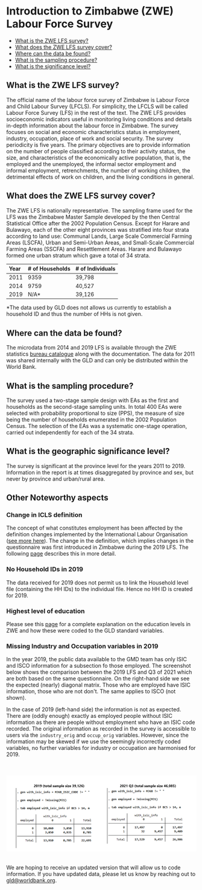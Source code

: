 # Introduction to Zimbabwe (ZWE) Labour Force Survey

- [What is the ZWE LFS survey?](#what-is-the-zwe-lfs-survey)
- [What does the ZWE LFS survey cover?](#what-does-the-zwe-lfs-survey-cover)
- [Where can the data be found?](#where-can-the-data-be-found)
- [What is the sampling procedure?](#what-is-the-sampling-procedure)
- [What is the significance level?](#what-is-the-geographic-significance-level)

## What is the ZWE LFS survey?

The official name of the labour force survey of Zimbabwe is Labour Force and Child Labour Survey (LFCLS). For simplicity, the LFCLS will be called Labour Force Survey (LFS) in the rest of the text. The ZWE LFS provides socioeconomic indicators useful in monitoring living conditions and details in-depth information about the labour force in Zimbabwe. The survey focuses on social and economic characteristics status in employment, industry, occupation, place of work and social security. The survey periodicity is five years. The primary objectives are to provide information on the number of people classified according to their activity status, the size, and characteristics of the economically active population, that is, the employed and the unemployed, the informal sector employment and informal employment, retrenchments, the number of working children, the detrimental effects of work on children, and the living conditions in general. 

## What does the ZWE LFS survey cover?

The ZWE LFS is nationally representative. The sampling frame used for the LFS was the Zimbabwe Master Sample developed by the then Central Statistical Office after the 2002 Population Census. Except for Harare and Bulawayo, each of the other eight provinces was stratified into four strata according to land use: Communal Lands, Large Scale Commercial Farming Areas (LSCFA), Urban and Semi-Urban Areas, and Small-Scale Commercial Farming Areas (SSCFA) and Resettlement Areas.  Harare and Bulawayo formed one urban stratum which gave a total of 34 strata.

| Year	| # of Households	| # of Individuals|
| :-------	| :--------		| :--------	|
| 2011	| 9359	| 39,798 |
| 2014	| 9759	| 40,527 |
| 2019	| N/A*	| 39,126 |

*The data used by GLD does not allows us currently to establish a household ID and thus the number of HHs is not given.

## Where can the data be found?

The microdata from 2014 and 2019 LFS is available through the ZWE statistics [bureau catalogue](https://nada.zimstat.co.zw/index.php/catalog) along with the documentation. The data for 2011 was shared internally with the GLD and can only be distributed within the World Bank. 

## What is the sampling procedure?
The survey used a two-stage sample design with EAs as the first and households as the second-stage sampling units. In total 400 EAs were selected with probability proportional to size (PPS), the measure of size being the number of households enumerated in the 2002 Population Census. The selection of the EAs was a systematic one-stage operation, carried out independently for each of the 34 strata.

## What is the geographic significance level?
The survey is significant at the province level for the years 2011 to 2019. Information in the report is at times disaggregated by province and sex, but never by province and urban/rural area.

## Other Noteworthy aspects

### Change in ICLS definition

The concept of what constitutes employment has been affected by the definition changes implemented by the International Labour Organisation ([see more here](https://ilostat.ilo.org/resources/concepts-and-definitions/description-work-statistics-icls19/)). The change in the definition, which implies changes in the questionnaire was first introduced in Zimbabwe during the 2019 LFS. The following [page](ICLS_change.md) describes this in more detail.

### No Household IDs in 2019

The data received for 2019 does not permit us to link the Household level file (containing the HH IDs) to the individual file. Hence no HH ID is created for 2019.

### Highest level of education

Please see this [page](Education.md) for a complete explanation on the education levels in ZWE and how these were coded to the GLD standard variables.

### Missing Industry and Occupation variables in 2019

In the year 2019, the public data available to the GMD team has only ISIC and ISCO information for a subsection fo those employed. The screenshot below shows the comparison between the 2019 LFS and Q3 of 2021 which are both based on the same questionnaire. On the right-hand side we see the expected (nearly) diagonal matrix. Those who are employed have ISIC information, those who are not don't. The same applies to ISCO (not shown). 

In the case of 2019 (left-hand side) the information is not as expected. There are (oddly enough) exactly as employed people without ISIC information as there are people without employment who have an ISIC code recorded. The original information as recorded in the survey is accessible to users via the `industry_orig` and `occup_orig` variables. However, since the information may be skewed if we use the seemingly incorrectly coded variables, no further variables for industry or occupation are harmonised for 2019.


<br></br>
![questionnaire](utilities/isic_diff_zwe.PNG)
<br></br>

We are hoping to receive an updated version that will allow us to code information. If you have updated data, please let us know by reaching out to gld@worldbank.org.
